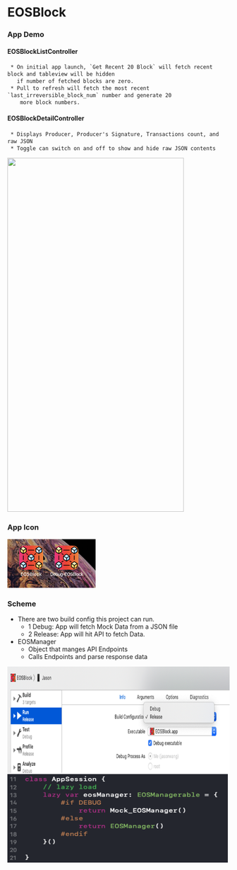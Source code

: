 # EOSBlock

### App Demo
  #### EOSBlockListController
     * On initial app launch, `Get Recent 20 Block` will fetch recent block and tableview will be hidden 
       if number of fetched blocks are zero.
     * Pull to refresh will fetch the most recent `last_irreversible_block_num` number and generate 20 
        more block numbers. 
  #### EOSBlockDetailController
     * Displays Producer, Producer's Signature, Transactions count, and raw JSON
     * Toggle can switch on and off to show and hide raw JSON contents
<img src="https://github.com/qwang216/EOSBlockchain/blob/master/Media/EOS_Demo_Gif.gif" width="400" height="800"/>

### App Icon
<img src="https://github.com/qwang216/EOSBlockchain/blob/master/Media/Icon.jpg" width="200" height="110"/>

### Scheme
  * There are two  build config this project can run.
      - 1 Debug: App will fetch Mock Data from a JSON file
      - 2 Release: App will hit API to fetch Data.
  * EOSManager
      - Object that manges API Endpoints
      - Calls Endpoints and parse response data
<img src="https://github.com/qwang216/EOSBlockchain/blob/master/Media/Scheme.png" width="800" height="240"/>
<img src="https://github.com/qwang216/EOSBlockchain/blob/master/Media/BuildFlag.png" width="500" height="200"/>
